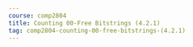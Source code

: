 ```yaml
---
course: comp2804
title: Counting 00-Free Bitstrings (4.2.1)
tag: comp2804-counting-00-free-bitstrings-(4.2.1)
---
```

